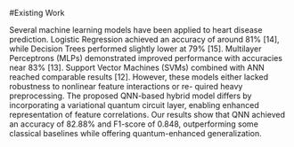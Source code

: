 #Existing Work

Several machine learning models have been applied to
heart disease prediction. Logistic Regression achieved an
accuracy of around 81% [14], while Decision Trees performed
slightly lower at 79% [15]. Multilayer Perceptrons (MLPs)
demonstrated improved performance with accuracies near
83% [13]. Support Vector Machines (SVMs) combined with
ANN reached comparable results [12]. However, these models
either lacked robustness to nonlinear feature interactions or re-
quired heavy preprocessing. The proposed QNN-based hybrid
model differs by incorporating a variational quantum circuit
layer, enabling enhanced representation of feature correlations.
Our results show that QNN achieved an accuracy of 82.88%
and F1-score of 0.848, outperforming some classical baselines
while offering quantum-enhanced generalization.
